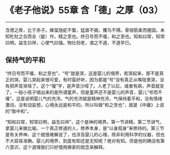 # 《老子他说》55章 含「德」之厚（03）

------

含德之厚，比于赤子。蜂虿虺蛇不螫，猛兽不据，攫鸟不搏。骨弱筋柔而握固。未知牝牡之合而全（朘）作，精之至也。终日号而不嗄，和之至也。知和曰常，知常曰明，益生曰祥，心使气曰强。物壮则老，谓之不道，不道早已。

## 保持气的平和

“终日号而不嗄，和之至也”，“号”就是哭，这是婴儿的境界，若哭起来，那不是真正的哭。婴儿哭起来很可爱，有时蛮好听，因为那是“号”没有真正从喉咙里哭，没有把声音哭哑了。这个“嗄”字，是声音沙哑了。人老了以后，或者有病，声音就变了。一般小孩子唱出来的是所谓童声，但是童声还不是婴儿的声音，婴儿“号而不嗄”，这是说明婴儿气的充沛。气的充沛就是精神充沛，气保持着平和，没有情绪激动，没有动妄想，心境永远是和平的。所以叫做“和之至也”，就是《中庸》上说的“致中和”。

“知和曰常，知常曰明，益生曰祥”，这个是神的境界。第一节讲精，第二节讲气，拿婴儿来做比喻。一个真正修道的人，修养本身，是“以身观身”来修持的。第三节是有关养神，这个就很难解说了，也涉及婴儿的心理，除非利用科学的仪器，但也不大容易准确。婴儿的境界，到底有知还是无知呢？绝对有知。但是他的确没有第六意识，这个道理我们只好借用佛家的观念来解释。